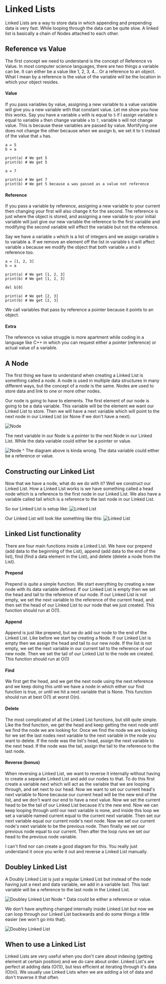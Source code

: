 # Linked Lists
Linked Lists are a way to store data in which appending and prepending
data is very fast. While looping through the data can be quite slow. A
linked list is basically a chain of Nodes attached to each other.

## Reference vs Value
The first concept we need to understand is the concept of Reference vs
Value. In most computer science languages, there are two things a
variable can be. It can either be a value like 1, 2, 3, 4... Or a
reference to an object. What I mean by a reference is the value of the
variable will be the location in which your object resides.

#### Value
If you pass variables by value, assigning a new variable to a value
variable will give you a new variable with that constant value. Let me
show you how this works. Say you have a variable `a` with is equal to
`5` if I assign variable `b` equal to variable `a` then change variable
`a` to `7`, variable `b` will not change value. This is because these
variables are passed by value. Mortifying one does not change the other
because  when we assign b, we set it to `5` instead of the value that
`a` has.

    a = 5
    b = a

    print(a) # We get 5
    print(b) # We get 5

    a = 7

    print(a) # We get 7
    print(b) # We get 5 because a was passed as a value not reference

#### Reference
If you pass a variable by reference, assigning a new variable to your
current then changing your first will also change it for the second. The
reference is just where the object is stored, and assigning a new
variable to your initial variable will just give our new variable the
reference to the first variable and modifying the second variable will
effect the variable but not the reference.

Say we have a variable `a` which is a list of integers and we assign
variable `b` to variable a. If we remove an element off the list in
variable `b` it will affect variable `a` because we modify the object
that both variable `a` and `b` reference too.

    a = [1, 2, 3]
    b = a

    print(a) # We get [1, 2, 3]
    print(b) # We get [1, 2, 3]

    del b[0]

    print(a) # We get [2, 3]
    print(b) # We get [2, 3]

We call variables that pass by reference a pointer because it points
to an object.

#### Extra
The reference vs value struggle is more apartment while coding in a
language like C++ in which you can request either a pointer (reference)
or actual value of a variable.

## A Node
The first thing we have to understand when creating a Linked List is
something called a node. A node is used in multiple data structures in
many different ways, but the concept of a node is the same. Nodes are
used to store data and link to one or more other nodes.

Our node is going to have to elements. The first element of our node is
going to be a data variable. This variable will be the element we want
our Linked List to store. Then we will have a next variable which will
point to the next node in our Linked List (or None if we don't have a
next).

![Node](assets/Node.png)

The next variable in our Node is a pointer to the next Node in our
Linked List. While the data variable could either be a pointer or value.

![Node](assets/DataVP.png)
^ The diagram above is kinda wrong. The data variable could either be
a reference or value.

## Constructing our Linked List
Now that we have a node, what do we do with it? Well we construct our
Linked List. How a Linked List works is we have something called a
head node which is a reference to the first node in our Linked List. We
also have a  variable called tail which is a reference to the last node
in our Linked List.

So our Linked List is setup like:
![Linked List](assets/LinkedListPP.png)

Our Linked List will look like something like this:
![Linked List](assets/LinkedLists.png)

## Linked List functionality
There are four main functions inside a Linked List. We have our prepend
(add data to the beginning of the List), append (add data to the end of
the list), find (find a data element in the List), and delete (delete a
node from the List).

#### Prepend
Prepend is quite a simple function. We start everything by creating a
new node with its data variable defined. If our Linked List is empty
then we set the head and tail to the reference of our node. If our
Linked List is not empty, we set the next variable to the reference
of the current head, and then set the head of our Linked List to our
node that we just created. This function should run at O(1).

#### Append
Append is just like prepend, but we do add our node to the end of the
Linked List. Like before we start by creating a Node. If our Linked List
is empty then we assign the head and tail to our new node. If the list
is not empty, we set the next variable in our current tail to the
reference of our new node. Then we set the tail of our Linked List to
the node we created. This function should run at O(1)

#### Find
We first get the head, and we get the next node using the next reference
and we keep doing this until we have a node in which either our find
function is true, or until we hit a next variable that is None. This
function should run at best O(1) at worst O(n).

#### Delete
The most complicated of all the Linked List functions, but still quite
simple. Like the find function, we get the head and keep getting the
next node until we find the node we are looking for. Once we find the
node we are looking for we set the last nodes next variable to the next
variable in the node you want to delete. If the node was the list's
head, assign the next variable to the next head. If the node was the
tail, assign the tail to the reference to the last node.

#### Reverse (bonus)
When reversing a Linked List, we want to reverse it internally without
having to create a separate Linked List and add our nodes to that. To do
this first create a variable next which will act as the variable that we
are looping through, and set next to our head. Now we want to set our
current head's next variable to None because our current head will be
the new end of the list, and we don't want our end to have a next value.
Now we set the current head to be the tail of our Linked List because
it's the new end. Now we can keep looping through until our next
variable is none, and inside this loop we set a variable named current
equal to the current next variable. Then set our next variable equal our
current node's next node. Now we set our current node's next variable to
be the previous node. Then finally we set our previous node equal to
our current. Then after the loop runs we set our head to the previous
node variable.

I can't find nor can create a good diagram for this. You really just
understand it once you write it out and reverse a Linked List manually.

## Doubley Linked List
A Doubly Linked List is just a regular Linked List but instead of the
node having just a next and data variable, we add in a variable last.
This last variable will be a reference to the last node in the Linked
List.

![Doubley Linked List Node](assets/NodeDVP.png)
^ Data could be either a reference or value.

We don't have anything changed internally inside Linked List but now
we can loop through our Linked List backwards and do some things a
little easier (we won't go into that).

![Doubley Linked List](assets/DoubleLinkedList.png)

## When to use a Linked List
Linked Lists are very useful when you don't care about indexing (getting
element at certain position) and we do care about order. Linked List's
are perfect at adding data (O(1)), but less efficient at iterating
through it's data (O(n)). We usually use Linked Lists when we are adding
a lot of data and don't traverse it that often.

